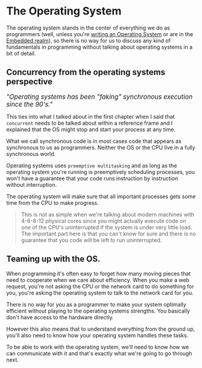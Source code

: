 # The Operating System

The operating system stands in the center of everything we do as programmers (well, unless you're [writing an Operating System](https://os.phil-opp.com/) or are in the [Embedded realm](https://rust-embedded.github.io/book/)),
so there is no way for us to discuss any kind of fundamentals in programming
without talking about operating systems in a bit of detail. 

## Concurrency from the operating systems perspective

<div style="color: back;  font-style: italic; font-size: 1.2em">"Operating systems has been "faking" synchronous execution since the 90's."</div>

This ties into what I talked about in the first chapter when I said that `concurrent`
needs to be talked about within a reference frame and I explained that the OS
might stop and start your process at any time.

What we call synchronous code is in most cases code that appears as synchronous 
to us as programmers. Neither the OS or the CPU live in a fully synchronous world.

Operating systems uses `preemptive multitasking` and as long as the operating 
system you're running is preemptively scheduling processes, you won't have a 
guarantee that your code runs instruction by instruction without interruption. 

The operating system will make sure that all important processes gets some time from the CPU to make progress.

> This is not as simple when we're talking about modern machines with 4-6-8-12
> physical cores since you might actually execute code on one of the CPU's
> uninterrupted if the system is under very little load. The important part here
> is that you can't know for sure and there is no guarantee that you code will be
> left to run uninterrupted.


## Teaming up with the OS.

When programming it's often easy to forget how many moving pieces that need to
cooperate when we care about efficiency. When you make a web request, you're not
asking the CPU or the network card to do something for you, you're asking the
operating system to talk to the network card for you.

There is no way for you as a programmer to make your system optimally efficient
without playing to the operating systems strengths. You basically don't have
access to the hardware directly. 

However this also means that to understand everything from the ground up, you'll
also need to know how your operating system handles these tasks.

To be able to work with the operating system, we'll need to know how we can communicate with it and that's exactly what we're going to go through next.

